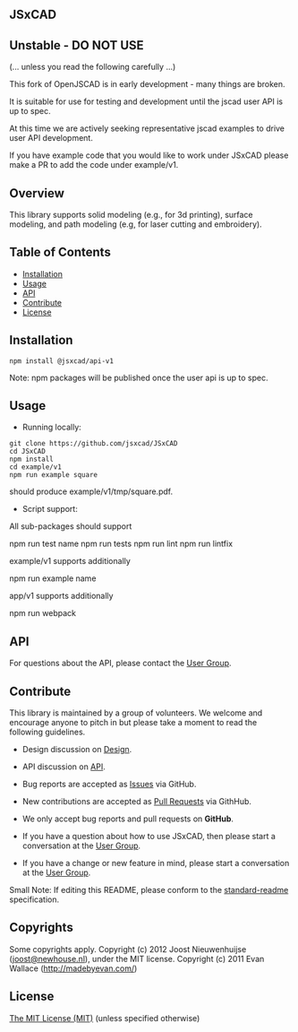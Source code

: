 ## JSxCAD

## Unstable - DO NOT USE
(... unless you read the following carefully ...)

This fork of OpenJSCAD is in early development - many things are broken.

It is suitable for use for testing and development until the jscad user API is up to spec.

At this time we are actively seeking representative jscad examples to drive user API development.

If you have example code that you would like to work under JSxCAD please make a PR to add the code under example/v1.

## Overview

This library supports solid modeling (e.g., for 3d printing), surface modeling, and path modeling (e.g, for laser cutting and embroidery).

## Table of Contents

- [Installation](#installation)
- [Usage](#usage)
- [API](#api)
- [Contribute](#contribute)
- [License](#license)

## Installation

```
npm install @jsxcad/api-v1
```

Note: npm packages will be published once the user api is up to spec.

## Usage

- Running locally:

```
git clone https://github.com/jsxcad/JSxCAD
cd JSxCAD
npm install
cd example/v1
npm run example square
```

should produce example/v1/tmp/square.pdf.

- Script support:

All sub-packages should support

npm run test name
npm run tests
npm run lint
npm run lintfix

example/v1 supports additionally

npm run example name

app/v1 supports additionally

npm run webpack

## API

For questions about the API, please contact the [User Group](https://groups.google.com/forum/#!forum/jsxcad).

## Contribute

This library is maintained by a group of volunteers. We welcome and encourage anyone to pitch in but please take a moment to read the following guidelines.

* Design discussion on [Design](https://docs.google.com/document/d/1SLwZldZ-3Xxda4b2HtJlQhFxdZDizvTz3ciKIZAyLoY/edit?usp=sharing).

* API discussion on [API](https://docs.google.com/document/d/197XMxmHM7dL0wbdeFG33BX3efA6_f5peiO5rUsdQkJc/edit?usp=sharing).

* Bug reports are accepted as [Issues](https://github.com/JSxCAD/jsxcad/issues/) via GitHub.

* New contributions are accepted as [Pull Requests](https://github.com/JSxCAD/jsxcad/pulls/) via GithHub.

* We only accept bug reports and pull requests on **GitHub**.

* If you have a question about how to use JSxCAD, then please start a conversation at the [User Group](https://groups.google.com/forum/#!forum/jsxcad).

* If you have a change or new feature in mind, please start a conversation at the [User Group](https://groups.google.com/forum/#!forum/jsxcad).

Small Note: If editing this README, please conform to the [standard-readme](https://github.com/RichardLitt/standard-readme) specification.

## Copyrights

Some copyrights apply. Copyright (c) 2012 Joost Nieuwenhuijse (joost@newhouse.nl), under the MIT license. Copyright (c) 2011 Evan Wallace (http://madebyevan.com/)

## License

[The MIT License (MIT)](https://github.com/JSxCAD/jsxcad/blob/master/LICENSE)
(unless specified otherwise)

